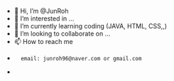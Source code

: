 - 👋 Hi, I’m @JunRoh
- 👀 I’m interested in ...
- 🌱 I’m currently learning coding (JAVA, HTML, CSS,,)
- 💞️ I’m looking to collaborate on ...
- 📫 How to reach me 
-       email: junroh96@naver.com or gmail.com
-   

<!---
RohJun/RohJun is a ✨ special ✨ repository because its `README.md` (this file) appears on your GitHub profile.
You can click the Preview link to take a look at your changes.
--->
